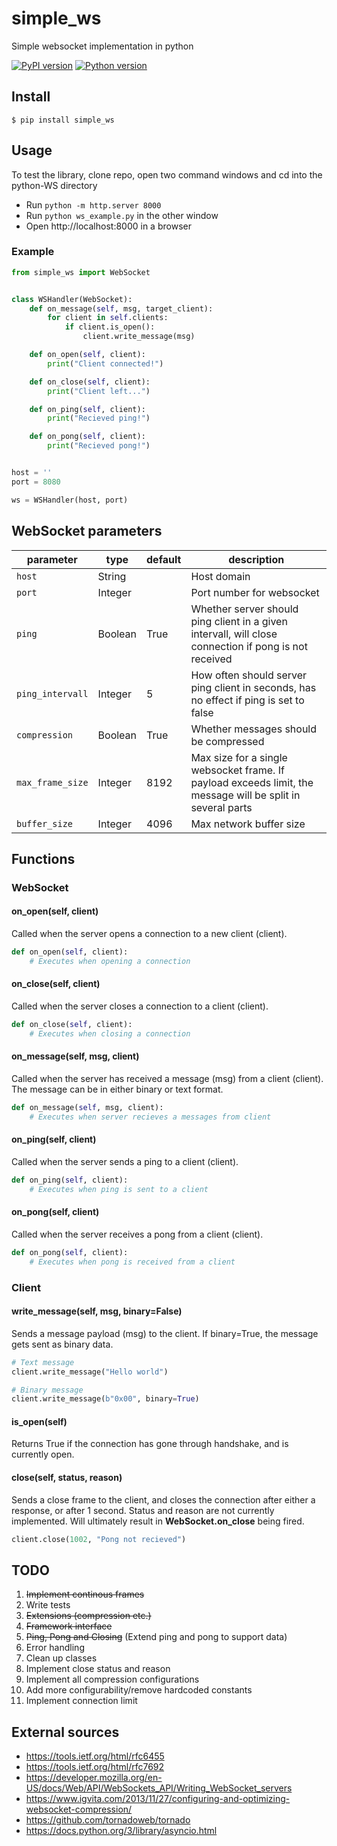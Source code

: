 # simple_ws
Simple websocket implementation in python

[![PyPI version](https://badge.fury.io/py/simple_ws.svg)](https://badge.fury.io/py/simple_ws)
[![Python version](https://img.shields.io/badge/python-3.6.1-blue.svg)](https://www.python.org/downloads/release/python-361/)

## Install 
```
$ pip install simple_ws
```

## Usage
To test the library, clone repo, open two command windows and cd into the python-WS directory

- Run `python -m http.server 8000`
- Run `python ws_example.py` in the other window
- Open http://localhost:8000 in a browser

### Example

```python
from simple_ws import WebSocket


class WSHandler(WebSocket):
    def on_message(self, msg, target_client):
        for client in self.clients:
            if client.is_open():
                client.write_message(msg)

    def on_open(self, client):
        print("Client connected!")

    def on_close(self, client):
        print("Client left...")

    def on_ping(self, client):
        print("Recieved ping!")

    def on_pong(self, client):
        print("Recieved pong!")


host = ''
port = 8080

ws = WSHandler(host, port)
```

## WebSocket parameters
|parameter|type|default|description|
|---------|---------|---------|---------|
|```host```|String||Host domain|
|```port```|Integer||Port number for websocket|
|```ping```|Boolean|True|Whether server should ping client in a given intervall, will close connection if pong is not received|
|```ping_intervall```|Integer|5|How often should server ping client in seconds, has no effect if ping is set to false|
|```compression```|Boolean|True|Whether messages should be compressed|
|```max_frame_size```|Integer|8192|Max size for a single websocket frame. If payload exceeds limit, the message will be split in several parts|
|```buffer_size```|Integer|4096|Max network buffer size|

## Functions
### WebSocket
#### on_open(self, client)
Called when the server opens a connection to a new client (client).
```python
def on_open(self, client):
    # Executes when opening a connection
```

#### on_close(self, client)
Called when the server closes a connection to a client (client).
```python
def on_close(self, client):
    # Executes when closing a connection
```

#### on_message(self, msg, client)
Called when the server has received a message (msg) from a client (client). The message can be in either binary or text format.
```python
def on_message(self, msg, client):
    # Executes when server recieves a messages from client
```

#### on_ping(self, client)
Called when the server sends a ping to a client (client).
```python
def on_ping(self, client):
    # Executes when ping is sent to a client
```

#### on_pong(self, client)
Called when the server receives a pong from a client (client).
```python
def on_pong(self, client):
    # Executes when pong is received from a client
```

### Client
#### write_message(self, msg, binary=False)
Sends a message payload (msg) to the client. If binary=True, the message gets sent as binary data.

```python
# Text message
client.write_message("Hello world")

# Binary message
client.write_message(b"0x00", binary=True)
```

#### is_open(self)
Returns True if the connection has gone through handshake, and is currently open.

#### close(self, status, reason)
Sends a close frame to the client, and closes the connection after either a response, or after 1 second. Status and reason are not currently implemented. Will ultimately result in __WebSocket.on_close__ being fired.

```python
client.close(1002, "Pong not recieved")
```


## TODO
1. ~~Implement continous frames~~
2. Write tests
3. ~~Extensions (compression etc.)~~
4. ~~Framework interface~~
5. ~~Ping, Pong and Closing~~ (Extend ping and pong to support data)
6. Error handling
7. Clean up classes
8. Implement close status and reason
9. Implement all compression configurations
10. Add more configurability/remove hardcoded constants
11. Implement connection limit

## External sources
* https://tools.ietf.org/html/rfc6455
* https://tools.ietf.org/html/rfc7692
* https://developer.mozilla.org/en-US/docs/Web/API/WebSockets_API/Writing_WebSocket_servers
* https://www.igvita.com/2013/11/27/configuring-and-optimizing-websocket-compression/
* https://github.com/tornadoweb/tornado
* https://docs.python.org/3/library/asyncio.html
